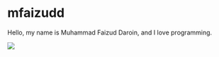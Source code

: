 # mfaizudd

Hello, my name is Muhammad Faizud Daroin, and I love programming.

[![](https://github-readme-stats.vercel.app/api/wakatime?username=mfaizudd&api_domain=wakapi.faizud.net&range=all_time&langs_count=10&bg_color=2D3748&title_color=2F855A&icon_color=2F855A&text_color=ffffff&custom_title=Wakapi%20Stats&layout=compact)](https://github.com/anuraghazra/github-readme-stats)
